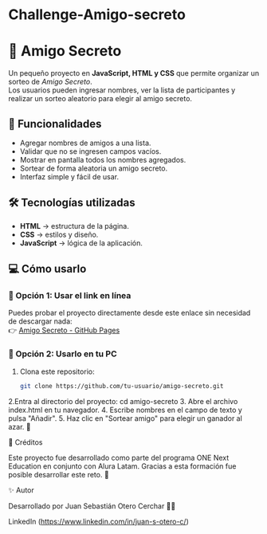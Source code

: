 # Challenge-Amigo-secreto
# 🎁 Amigo Secreto

Un pequeño proyecto en **JavaScript, HTML y CSS** que permite organizar un sorteo de *Amigo Secreto*.  
Los usuarios pueden ingresar nombres, ver la lista de participantes y realizar un sorteo aleatorio para elegir al amigo secreto.

## 🚀 Funcionalidades

- Agregar nombres de amigos a una lista.
- Validar que no se ingresen campos vacíos.
- Mostrar en pantalla todos los nombres agregados.
- Sortear de forma aleatoria un amigo secreto.
- Interfaz simple y fácil de usar.

## 🛠️ Tecnologías utilizadas

- **HTML** → estructura de la página.  
- **CSS** → estilos y diseño.  
- **JavaScript** → lógica de la aplicación.  

## 💻 Cómo usarlo

### 🔹 Opción 1: Usar el link en línea  
Puedes probar el proyecto directamente desde este enlace sin necesidad de descargar nada:  
👉 [Amigo Secreto - GitHub Pages](https://iijuanmakiaii.github.io/Challenge-Amigo-secreto/)

### 🔹 Opción 2: Usarlo en tu PC
1. Clona este repositorio:  
   ```bash
   git clone https://github.com/tu-usuario/amigo-secreto.git
2.Entra al directorio del proyecto:
cd amigo-secreto
3. Abre el archivo index.html en tu navegador.
4. Escribe nombres en el campo de texto y pulsa "Añadir".
5. Haz clic en "Sortear amigo" para elegir un ganador al azar. 🎉

🙌 Créditos

Este proyecto fue desarrollado como parte del programa ONE Next Education en conjunto con Alura Latam.
Gracias a esta formación fue posible desarrollar este reto. 🚀

✨ Autor

Desarrollado por Juan Sebastián Otero Cerchar 🧑‍💻

LinkedIn (https://www.linkedin.com/in/juan-s-otero-c/)


